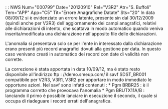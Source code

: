  :  : NWS Num="000799" Date="20120910" Rel="V3R2" Atr="S. Buffoli" Tem="APP" App="C5" Tit="Errore Anagrafiche Datate" Sts="20"
In data 08/09/12 si è evidenziato un errore latente, presente sin dal 30/12/2009 (quindi anche per V2R3) dell'aggiornamento dei campi anagrafici, relativi alle dichiarazioni di intento, che scattava in modo automatico quando veniva inserita/modificata una dichiarazione nell'apposito file delle dichiarazioni.

L'anomalia si presentava solo se per l'ente in interessato dalla dichiarazione erano presenti più record anagrafici dovuti alla gestione per data. In questo caso venivano creati in automatico dei record con date di validità non corrette.

La correzione è stata apportata in data 10/09/12, ma è stato resto disponibile all'indirizzo ftp : //demo.smeup.com/ il savf SDST_BR001 compatibile per V2R3, V3R1, V3R2 per apportare in modo immediato le opportune azioni. Nel savf sono infatti contenuti : 
\* Pgm BRBR25 :  è il programma corretto che provocava l'anomalia
\* Pgm BRUTX11A/B :  lanciando il primo è possibile lanciare in esecuzione il secondo, il quale si occupa di riadeguare i record errati dell'anagrafica.
